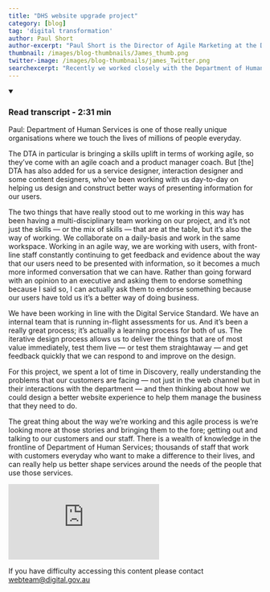 ```yaml
---
title: "DHS website upgrade project"
category: [blog]
tag: 'digital transformation'
author: Paul Short
author-excerpt: "Paul Short is the Director of Agile Marketing at the Department of Human Services."
thumbnail: /images/blog-thumbnails/James_thumb.png
twitter-image: /images/blog-thumbnails/james_Twitter.png
searchexcerpt: "Recently we worked closely with the Department of Human Services (DHS) to improve the user experience of their website. Paul Short from DHS shares his experience partnering with us on this project."
---
```


<details open data-label="content-accordion-1-example" aria-expanded="false">
  <summary><h3>Read transcript - 2:31 min</h3></summary>
  <div class="accordion-panel" markdown="1">
  
Paul: Department of Human Services is one of those really unique organisations where we touch the lives of millions of people everyday.

The DTA in particular is bringing a skills uplift in terms of working agile, so they’ve come with an agile coach and a product manager coach. But [the] DTA has also added for us a service designer, interaction designer and some content designers, who’ve been working with us day-to-day on helping us design and construct better ways of presenting information for our users.

The two things that have really stood out to me working in this way has been having a multi-disciplinary team working on our project, and it’s not just the skills — or the mix of skills — that are at the table, but it’s also the way of working. We collaborate on a daily-basis and work in the same workspace. Working in an agile way, we are working with users, with front-line staff constantly continuing to get feedback and evidence about the way that our users need to be presented with information, so it becomes a much more informed conversation that we can have. Rather than going forward with an opinion to an executive and asking them to endorse something because I said so, I can actually ask them to endorse something because our users have told us it’s a better way of doing business.

We have been working in line with the Digital Service Standard. We have an internal team that is running in-flight assessments for us. And it’s been a really great process; it’s actually a learning process for both of us. 
The iterative design process allows us to deliver the things that are of most value immediately, test them live — or test them straightaway — and get feedback quickly that we can respond to and improve on the design. 

For this project, we spent a lot of time in Discovery, really understanding the problems that our customers are facing — not just in the web channel but in their interactions with the department — and then thinking about how we could design a better website experience to help them manage the business that they need to do.

The great thing about the way we’re working and this agile process is we’re looking more at those stories and bringing them to the fore; getting out and talking to our customers and our staff. There is a wealth of knowledge in the frontline of Department of Human Services; thousands of staff that work with customers everyday who want to make a difference to their lives, and can really help us better shape services around the needs of the people that use those services. 
       
</div>
</details>
<div class="embed-container">
<iframe src="https://www.youtube.com/embed/O5xE5y4D_Jo" frameborder="0" allowfullscreen></iframe>    
</div>

If you have difficulty accessing this content please contact [webteam@digital.gov.au](mailto:webteam@digital.gov.au)
